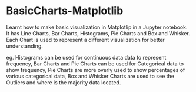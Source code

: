 # BasicCharts-Matplotlib
Learnt how to make basic visualization in Matplotlip in a Jupyter notebook. It has Line Charts, Bar Charts, Histograms, Pie Charts and Box and Whisker. Each Chart is used to represent a different visualization for better understanding.

eg. Histograms can be used for continuous data data to represent frequency, Bar Charts and Pie Charts can be used for Categorical data to show frequency, Pie Charts are more overly used to show percentages of various categorical data, Box and Whisker Charts are used to see the Outliers and where is the majority data located.
